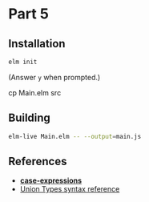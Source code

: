Part 5
======

## Installation

```bash
elm init
```

(Answer `y` when prompted.)

cp Main.elm src

## Building

```bash
elm-live Main.elm -- --output=main.js
```

## References

* [**case-expressions**](http://elm-lang.org/docs/syntax#conditionals)
* [Union Types syntax reference](http://elm-lang.org/docs/syntax#union-types)
